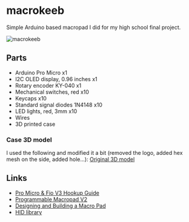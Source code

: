 # macrokeeb
Simple Arduino based macropad I did for my high school final project.

![macrokeeb](https://github.com/mihaelsegulja/macrokeeb/assets/117396024/d6478591-9f12-45cf-902a-df69c725b6d6)


## Parts
- Arduino Pro Micro x1
- I2C OLED display, 0.96 inches x1
- Rotary encoder KY-040 x1
- Mechanical switches, red x10
- Keycaps x10
- Standard signal diodes 1N4148 x10
- LED lights, red, 3mm x10
- Wires
- 3D printed case

### Case 3D model
I used the following and modified it a bit (removed the logo, added hex mesh on the side, added hole...):
[Original 3D model](https://www.thingiverse.com/thing:4539723)

## Links
- [Pro Micro & Fio V3 Hookup Guide](https://learn.sparkfun.com/tutorials/pro-micro--fio-v3-hookup-guide/all)
- [Programmable Macropad V2](https://www.instructables.com/Programmable-Macropad-V2/)
- [Designing and Building a Macro Pad](https://codevember.org/projects/designing-and-building-a-macro-pad/)
- [HID library](https://github.com/NicoHood/HID)
